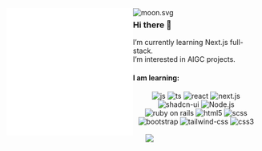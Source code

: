 <KANG-THEO>
  <a href="https://github.com/txstc55/kang-theo">
    <img align="left" src="/github-metrics.svg" alt="Metrics" width="50%">
    <img align="left" src="https://moon-svg.minung.dev/moon.svg?size=54&theme=basic&rotate=0" alt="moon.svg">
  </a>
  
  <h3>Hi there 👋</h3>
  <strong">I’m currently learning Next.js full-stack. <br>I’m interested in AIGC projects.</strong>

  <h4>I am learning:</h4>
  <p align="center">
  <img src="https://img.shields.io/badge/JavaScript-F7DF1E?style=flat-square&logo=javascript&logoColor=black" alt="js">
  <img src="https://img.shields.io/badge/TypeScript-007ACC?style=for-the-badge&logo=typescript&logoColor=white" alt="ts">
  <img src="https://img.shields.io/badge/React-20232A?style=for-the-badge&logo=react&logoColor=61DAFB" alt="react">
  <img src="https://img.shields.io/badge/Next.js-skyblue?style=for-the-badge&logo=Next.js&logoColor=black" alt="next.js">
  <img src="https://img.shields.io/badge/Shadcn--ui-black?style=for-the-badge&logo=shadcnui&logoColor=white" alt="shadcn-ui">
  <img src="https://img.shields.io/badge/Node.js-43853D?style=flat-square&logo=node.js&logoColor=white" alt="Node.js">
  <img src="https://img.shields.io/badge/Ruby_on_Rails-CC0000?style=for-the-badge&logo=ruby-on-rails&logoColor=white" alt="ruby on rails">
  <img src="https://img.shields.io/badge/HTML5-E34F26?style=flat-square&logo=html5&logoColor=white" alt="html5">
  <img src="https://img.shields.io/badge/Sass-CC6699?style=flat-square&logo=sass&logoColor=white" alt="scss">
<!--   <img src="https://img.shields.io/badge/Python-3572a5?style=for-the-badge&logo=python&logoColor=white" alt="python"> -->
<!--   <img src="https://img.shields.io/badge/MySQL-00000F?style=flat-square&logo=mysql&logoColor=white" alt="mysql"> -->
<!--   <img src="https://img.shields.io/badge/MongoDB-4EA94B?style=flat-square&logo=mongodb&logoColor=white" alt="mongodb"> -->
<!--   <img src="https://img.shields.io/badge/Amazon_AWS-232F3E?style=flat-square&logo=amazon-aws&logoColor=white" alt="aws"> -->
  <img src="https://img.shields.io/badge/Bootstrap-563D7C?style=flat-square&logo=bootstrap&logoColor=white" alt="bootstrap">
  <img src="https://img.shields.io/badge/Tailwind_CSS-38B2AC?style=flat-square&logo=tailwind-css&logoColor=white" alt="tailwind-css">
  <img src="https://img.shields.io/badge/CSS3-1572B6?style=flat-square&logo=css3&logoColor=white" alt="css3">
</KANG-THEO>
<br><br>
<img align="right" src="https://github-readme-activity-graph.vercel.app/graph?username=kang-theo&theme=react" width="45%">

<!-- Top Language
[![Top Langs](https://github-readme-stats.vercel.app/api/top-langs/?username=kang-theo&hide=Emacs%20Lisp,Groff,Makefile,Vim%20Script,Python,PostScript,TeX,Shell,Stylus,SRecode%20Template,Common%20Lisp,NewLisp,Perl)](https://github.com/kang-theo/github-readme-stats)
-->

<!--
### Hi there 👋
**kang-theo/kang-theo** is a ✨ _special_ ✨ repository because its `README.md` (this file) appears on your GitHub profile.

Here are some ideas to get you started:

- 🔭 I’m currently working on ...
- 🌱 I’m currently learning ...
- 👯 I’m looking to collaborate on ...
- 🤔 I’m looking for help with ...
- 💬 Ask me about ...
- 📫 How to reach me: ...
- 😄 Pronouns: ...
- ⚡ Fun fact: ...
-->
